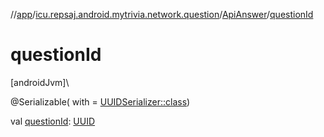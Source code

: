 //[app](../../../index.md)/[icu.repsaj.android.mytrivia.network.question](../index.md)/[ApiAnswer](index.md)/[questionId](question-id.md)

# questionId

[androidJvm]\

@Serializable(
with = [UUIDSerializer::class](../../icu.repsaj.android.mytrivia.network/-u-u-i-d-serializer/index.md))

val [questionId](question-id.md): [UUID](https://developer.android.com/reference/kotlin/java/util/UUID.html)
